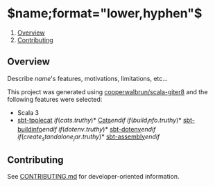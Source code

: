 # $name;format="lower,hyphen"$

1. [Overview](#overview)
2. [Contributing](#contributing)

## Overview

Describe $name$'s features, motivations, limitations, etc...

This project was generated using
[cooperwalbrun/scala-giter8](https://github.com/cooperwalbrun/scala-giter8) and the following
features were selected:

* Scala 3
* [sbt-tpolecat](https://github.com/DavidGregory084/sbt-tpolecat)
$if(cats.truthy)$* [Cats](http://typelevel.org/cats/)$endif$ 
$if(build_info.truthy)$* [sbt-buildinfo](https://github.com/sbt/sbt-buildinfo)$endif$
$if(dotenv.truthy)$* [sbt-dotenv](https://github.com/Philippus/sbt-dotenv)$endif$
$if(create_standalone_jar.truthy)$* [sbt-assembly](https://github.com/sbt/sbt-assembly)$endif$

## Contributing

See [CONTRIBUTING.md](CONTRIBUTING.md) for developer-oriented information.
